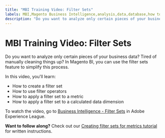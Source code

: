 ```yaml
---
title: "MBI Training Video: Filter Sets"
labels: MBI,Magento Business Intelligence,analysis,data,database,how to,mbi-api-migration,reports
description: "Do you want to analyze only certain pieces of your business data? Tired of manually cleaning things up? In Magento BI, you can use the filter sets feature to simplify this process."
---
```


# MBI Training Video: Filter Sets

Do you want to analyze only certain pieces of your business data? Tired of manually cleaning things up? In Magento BI, you can use the filter sets feature to simplify this process.

In this video, you'll learn:

* How to create a filter set
* How to use filter operators
* How to apply a filter set to a metric
* How to apply a filter set to a calculated data dimension

To watch the video, go to [Business Intelligence - Filter Sets](https://experienceleague.adobe.com/docs/commerce-learn/tutorials/business-intelligence/filter-sets.html) in Adobe Experience League.

 **Want to follow along?** Check out our [Creating filter sets for metrics tutorial](https://support.magento.com/hc/en-us/articles/360016505492) for written instructions.